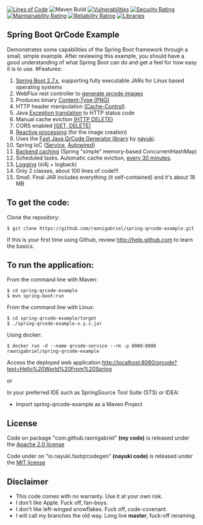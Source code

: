 [![Lines of Code](https://sonarcloud.io/api/project_badges/measure?project=raonigabriel_spring-qrcode-example&metric=ncloc)](https://sonarcloud.io/summary/new_code?id=raonigabriel_spring-qrcode-example)
![Maven Build](https://github.com/raonigabriel/spring-qrcode-example/workflows/Maven%20Build/badge.svg?branch=master)
[![Vulnerabilities](https://sonarcloud.io/api/project_badges/measure?project=raonigabriel_spring-qrcode-example&metric=vulnerabilities)](https://sonarcloud.io/summary/new_code?id=raonigabriel_spring-qrcode-example)
[![Security Rating](https://sonarcloud.io/api/project_badges/measure?project=raonigabriel_spring-qrcode-example&metric=security_rating)](https://sonarcloud.io/summary/new_code?id=raonigabriel_spring-qrcode-example)
[![Maintainability Rating](https://sonarcloud.io/api/project_badges/measure?project=raonigabriel_spring-qrcode-example&metric=sqale_rating)](https://sonarcloud.io/summary/new_code?id=raonigabriel_spring-qrcode-example)
[![Reliability Rating](https://sonarcloud.io/api/project_badges/measure?project=raonigabriel_spring-qrcode-example&metric=reliability_rating)](https://sonarcloud.io/summary/new_code?id=raonigabriel_spring-qrcode-example)
[![Libraries](https://img.shields.io/librariesio/github/raonigabriel/spring-qrcode-example)](https://libraries.io/github/raonigabriel/spring-qrcode-example)

Spring Boot QrCode Example
-------------------
Demonstrates some capabilities of the Spring Boot framework through a small, simple example.
After reviewing this example, you should have a good understanding of what Spring Boot can do and get a feel for how easy it is to use.
#Features:

1. [Spring Boot 2.7.x](https://github.com/raonigabriel/spring-qrcode-example/blob/master/pom.xml#L39), supporting fully executable JARs for Linux based operating systems
2. WebFlux rest controller to [generate qrcode images](https://github.com/raonigabriel/spring-qrcode-example/blob/master/src/main/java/com/github/raonigabriel/qrcode/SpringExampleApp.java#L54)
  1. Produces binary [Content-Type (PNG)](https://github.com/raonigabriel/spring-qrcode-example/blob/master/src/main/java/com/github/raonigabriel/qrcode/SpringExampleApp.java#L53)
  2. HTTP header manipulation [(Cache-Control)](https://github.com/raonigabriel/spring-qrcode-example/blob/master/src/main/java/com/github/raonigabriel/qrcode/SpringExampleApp.java#L56)
  3. Java [Exception translation](https://github.com/raonigabriel/spring-qrcode-example/blob/master/src/main/java/com/github/raonigabriel/qrcode/SpringExampleApp.java#L73) to HTTP status code
  4. Manual cache eviction [(HTTP DELETE)](https://github.com/raonigabriel/spring-qrcode-example/blob/master/src/main/java/com/github/raonigabriel/qrcode/SpringExampleApp.java#L62)
  5. CORS enabled [(GET, DELETE)](https://github.com/raonigabriel/spring-qrcode-example/blob/master/src/main/java/com/github/raonigabriel/qrcode/SpringExampleApp.java#L40)
3. [Reactive processing](https://github.com/raonigabriel/spring-qrcode-example/blob/master/src/main/java/com/github/raonigabriel/qrcode/ImageService.java#L35) (for the image creation)
  1. Uses the [Fast Java QrCode Generator library](https://github.com/nayuki/QR-Code-generator/tree/master/java-fast) by [nayuki](https://github.com/nayuki).
4. Spring IoC ([Service](https://github.com/raonigabriel/spring-qrcode-example/blob/master/src/main/java/com/github/raonigabriel/qrcode/ImageService.java#L29), [Autowired](https://github.com/raonigabriel/spring-qrcode-example/blob/master/src/main/java/com/github/raonigabriel/qrcode/SpringExampleApp.java#L47))
5. [Backend caching](https://github.com/raonigabriel/spring-qrcode-example/blob/master/src/main/java/com/github/raonigabriel/qrcode/ImageService.java#L30) (Spring "simple" memory-based ConcurrentHashMap)
6. Scheduled tasks. Automatic cache eviction, [every 30 minutes](https://github.com/raonigabriel/spring-qrcode-example/blob/master/src/main/java/com/github/raonigabriel/qrcode/SpringExampleApp.java#L60).
7. [Logging](https://github.com/raonigabriel/spring-qrcode-example/blob/master/src/main/java/com/github/raonigabriel/qrcode/ImageService.java#L33) (sl4j + logback)
8. Only 2 classes, about 100 lines of code!!! 
9. Small. Final JAR includes everything (it self-contained) and it's about 18 MB


To get the code:
-------------------
Clone the repository:

    $ git clone https://github.com/raonigabriel/spring-qrcode-example.git

If this is your first time using Github, review http://help.github.com to learn the basics.

To run the application:
-------------------	
From the command line with Maven:

    $ cd spring-qrcode-example
    $ mvn spring-boot:run 

From the command line with Linux:

    $ cd spring-qrcode-example/target
    $ ./spring-qrcode-example-x.y.z.jar

Using docker:

    $ docker run -d --name qrcode-service --rm -p 8080:8080 raonigabriel/spring-qrcode-example


Access the deployed web application [http://localhost:8080/qrcode?text=Hello%20World%20From%20Spring](http://localhost:8080/qrcode?text=Hello%20World%20From%20Spring)

or

In your preferred IDE such as SpringSource Tool Suite (STS) or IDEA:

* Import spring-qrcode-example as a Maven Project

## License

Code on package "com.github.raonigabriel" **(my code)** is released under the [Apache 2.0 license](http://www.apache.org/licenses/LICENSE-2.0.html)

Code under on "io.nayuki.fastqrcodegen" **(nayuki code)** is released under the [MIT license](https://choosealicense.com/licenses/mit/)

## Disclaimer
* This code comes with no warranty. Use it at your own risk.
* I don't like Apple. Fuck off, fan-boys.
* I don't like left-winged snowflakes. Fuck off, code-covenant. 
* I will call my branches the old way. Long live **master**, fuck-off renaming.
